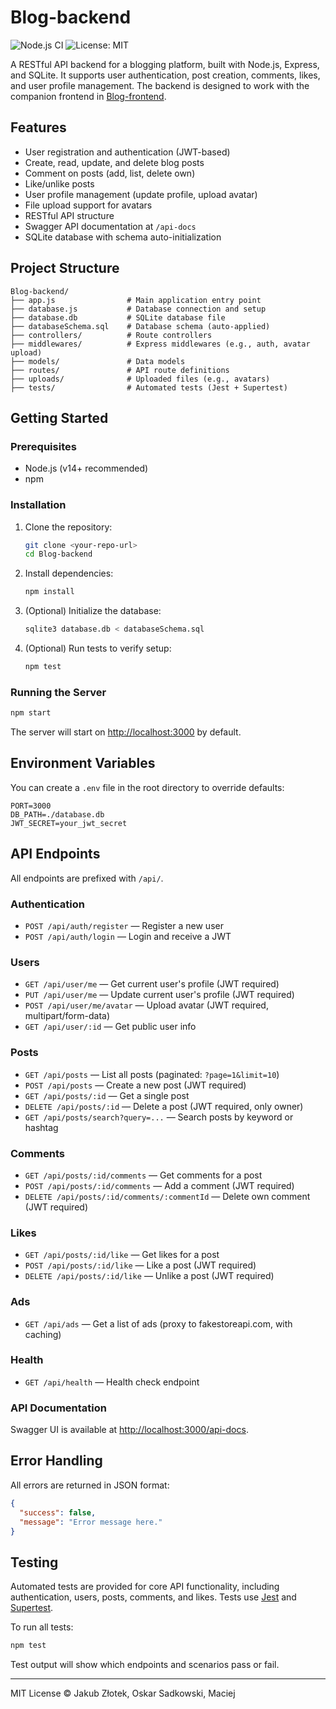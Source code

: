 # Blog-backend

![Node.js CI](https://img.shields.io/badge/node-%3E%3D14.0.0-brightgreen)
![License: MIT](https://img.shields.io/badge/License-MIT-yellow.svg)

A RESTful API backend for a blogging platform, built with Node.js, Express, and SQLite. It supports user authentication, post creation, comments, likes, and user profile management. The backend is designed to work with the companion frontend in [Blog-frontend](../Blog-frontend/).

## Features

- User registration and authentication (JWT-based)
- Create, read, update, and delete blog posts
- Comment on posts (add, list, delete own)
- Like/unlike posts
- User profile management (update profile, upload avatar)
- File upload support for avatars
- RESTful API structure
- Swagger API documentation at `/api-docs`
- SQLite database with schema auto-initialization

## Project Structure

```
Blog-backend/
├── app.js                # Main application entry point
├── database.js           # Database connection and setup
├── database.db           # SQLite database file
├── databaseSchema.sql    # Database schema (auto-applied)
├── controllers/          # Route controllers
├── middlewares/          # Express middlewares (e.g., auth, avatar upload)
├── models/               # Data models
├── routes/               # API route definitions
├── uploads/              # Uploaded files (e.g., avatars)
├── tests/                # Automated tests (Jest + Supertest)
```

## Getting Started

### Prerequisites

- Node.js (v14+ recommended)
- npm

### Installation

1. Clone the repository:
   ```sh
   git clone <your-repo-url>
   cd Blog-backend
   ```

2. Install dependencies:
   ```sh
   npm install
   ```

3. (Optional) Initialize the database:
   ```sh
   sqlite3 database.db < databaseSchema.sql
   ```

4. (Optional) Run tests to verify setup:
   ```sh
   npm test
   ```

### Running the Server

```sh
npm start
```

The server will start on [http://localhost:3000](http://localhost:3000) by default.

## Environment Variables

You can create a `.env` file in the root directory to override defaults:

```
PORT=3000
DB_PATH=./database.db
JWT_SECRET=your_jwt_secret
```

## API Endpoints

All endpoints are prefixed with `/api/`.

### Authentication

- `POST /api/auth/register` — Register a new user
- `POST /api/auth/login` — Login and receive a JWT

### Users

- `GET /api/user/me` — Get current user's profile (JWT required)
- `PUT /api/user/me` — Update current user's profile (JWT required)
- `POST /api/user/me/avatar` — Upload avatar (JWT required, multipart/form-data)
- `GET /api/user/:id` — Get public user info

### Posts

- `GET /api/posts` — List all posts (paginated: `?page=1&limit=10`)
- `POST /api/posts` — Create a new post (JWT required)
- `GET /api/posts/:id` — Get a single post
- `DELETE /api/posts/:id` — Delete a post (JWT required, only owner)
- `GET /api/posts/search?query=...` — Search posts by keyword or hashtag

### Comments

- `GET /api/posts/:id/comments` — Get comments for a post
- `POST /api/posts/:id/comments` — Add a comment (JWT required)
- `DELETE /api/posts/:id/comments/:commentId` — Delete own comment (JWT required)

### Likes

- `GET /api/posts/:id/like` — Get likes for a post
- `POST /api/posts/:id/like` — Like a post (JWT required)
- `DELETE /api/posts/:id/like` — Unlike a post (JWT required)

### Ads

- `GET /api/ads` — Get a list of ads (proxy to fakestoreapi.com, with caching)

### Health

- `GET /api/health` — Health check endpoint

### API Documentation

Swagger UI is available at [http://localhost:3000/api-docs](http://localhost:3000/api-docs).

## Error Handling

All errors are returned in JSON format:

```json
{
  "success": false,
  "message": "Error message here."
}
```

## Testing

Automated tests are provided for core API functionality, including authentication, users, posts, comments, and likes. Tests use [Jest](https://jestjs.io/) and [Supertest](https://github.com/ladjs/supertest).

To run all tests:

```sh
npm test
```

Test output will show which endpoints and scenarios pass or fail.

---

MIT License © Jakub Złotek, Oskar Sadkowski, Maciej